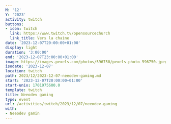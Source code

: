 ```yaml
---
M: '12'
Y: '2023'
activity: twitch
buttons:
- icon: twitch
  link: https://www.twitch.tv/opensourcechurch
  link_title: Vers la chaine
date: '2023-12-07T20:00:00+01:00'
display: light
duration: '3:00:00'
end: '2023-12-07T23:00:00+01:00'
image: https://images.pexels.com/photos/596750/pexels-photo-596750.jpeg
isodate: '2023-12-07'
location: twitch
path: 2023/12/2023-12-07-neeodev-gaming.md
start: '2023-12-07T20:00:00+01:00'
start-unix: 1701975600.0
template: twitch
title: Neeodev gaming
type: event
url: /activities/twitch/2023/12/07/neeodev-gaming
with:
- Neeodev gamin
---
```

